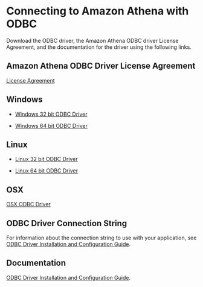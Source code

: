 # Connecting to Amazon Athena with ODBC<a name="connect-with-odbc"></a>

Download the ODBC driver, the Amazon Athena ODBC driver License Agreement, and the documentation for the driver using the following links\.

## Amazon Athena ODBC Driver License Agreement<a name="atelong-odbc-driver-license-agreement"></a>

 [License Agreement](https://s3.amazonaws.com/athena-downloads/agreement/ODBC/Amazon+Athena+ODBC+Driver+License+Agreement.pdf) 

## Windows<a name="windows"></a>

+  [Windows 32 bit ODBC Driver](https://s3.amazonaws.com/athena-downloads/drivers/ODBC/Windows/Simba+Athena+1.0+32-bit.msi) 

+  [Windows 64 bit ODBC Driver](https://s3.amazonaws.com/athena-downloads/drivers/ODBC/Windows/Simba+Athena+1.0+64-bit.msi) 

## Linux<a name="linux"></a>

+  [Linux 32 bit ODBC Driver](https://s3.amazonaws.com/athena-downloads/drivers/ODBC/Linux/simbaathena-1.0.2.1003-1.i686.rpm) 

+  [Linux 64 bit ODBC Driver](https://s3.amazonaws.com/athena-downloads/drivers/ODBC/Linux/simbaathena-1.0.2.1003-1.x86_64.rpm) 

## OSX<a name="osx"></a>

 [OSX ODBC Driver](https://s3.amazonaws.com/athena-downloads/drivers/ODBC/OSX/Simba+Athena+1.0.dmg) 

## ODBC Driver Connection String<a name="odbc-driver-connection-string"></a>

For information about the connection string to use with your application, see [ODBC Driver Installation and Configuration Guide](https://s3.amazonaws.com/athena-downloads/drivers/ODBC/Simba+Athena+ODBC+Install+and+Configuration+Guide.pdf)\.

## Documentation<a name="documentation"></a>

 [ODBC Driver Installation and Configuration Guide](https://s3.amazonaws.com/athena-downloads/drivers/ODBC/Simba+Athena+ODBC+Install+and+Configuration+Guide.pdf)\.